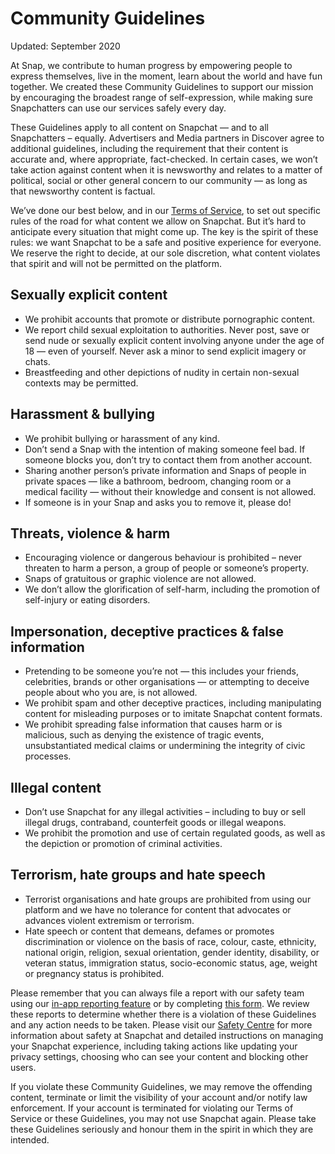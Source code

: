 Community Guidelines
====================

Updated: September 2020

At Snap, we contribute to human progress by empowering people to express themselves, live in the moment, learn about the world and have fun together. We created these Community Guidelines to support our mission by encouraging the broadest range of self-expression, while making sure Snapchatters can use our services safely every day.

These Guidelines apply to all content on Snapchat — and to all Snapchatters – equally. Advertisers and Media partners in Discover agree to additional guidelines, including the requirement that their content is accurate and, where appropriate, fact-checked. In certain cases, we won’t take action against content when it is newsworthy and relates to a matter of political, social or other general concern to our community — as long as that newsworthy content is factual.

We’ve done our best below, and in our [Terms of Service](https://www.snap.com/en-US/terms), to set out specific rules of the road for what content we allow on Snapchat. But it’s hard to anticipate every situation that might come up. The key is the spirit of these rules: we want Snapchat to be a safe and positive experience for everyone. We reserve the right to decide, at our sole discretion, what content violates that spirit and will not be permitted on the platform.

Sexually explicit content
-------------------------

*   We prohibit accounts that promote or distribute pornographic content.
*   We report child sexual exploitation to authorities. Never post, save or send nude or sexually explicit content involving anyone under the age of 18 — even of yourself. Never ask a minor to send explicit imagery or chats.
*   Breastfeeding and other depictions of nudity in certain non-sexual contexts may be permitted.

Harassment & bullying
---------------------

*   We prohibit bullying or harassment of any kind.
*   Don’t send a Snap with the intention of making someone feel bad. If someone blocks you, don’t try to contact them from another account.
*   Sharing another person’s private information and Snaps of people in private spaces — like a bathroom, bedroom, changing room or a medical facility — without their knowledge and consent is not allowed.
*   If someone is in your Snap and asks you to remove it, please do!

Threats, violence & harm
------------------------

*   Encouraging violence or dangerous behaviour is prohibited – never threaten to harm a person, a group of people or someone’s property.
*   Snaps of gratuitous or graphic violence are not allowed.
*   We don’t allow the glorification of self-harm, including the promotion of self-injury or eating disorders.

Impersonation, deceptive practices & false information
------------------------------------------------------

*   Pretending to be someone you’re not — this includes your friends, celebrities, brands or other organisations — or attempting to deceive people about who you are, is not allowed.
*   We prohibit spam and other deceptive practices, including manipulating content for misleading purposes or to imitate Snapchat content formats.
*   We prohibit spreading false information that causes harm or is malicious, such as denying the existence of tragic events, unsubstantiated medical claims or undermining the integrity of civic processes.

Illegal content
---------------

*   Don’t use Snapchat for any illegal activities – including to buy or sell illegal drugs, contraband, counterfeit goods or illegal weapons.
*   We prohibit the promotion and use of certain regulated goods, as well as the depiction or promotion of criminal activities.

Terrorism, hate groups and hate speech
--------------------------------------

*   Terrorist organisations and hate groups are prohibited from using our platform and we have no tolerance for content that advocates or advances violent extremism or terrorism.
*   Hate speech or content that demeans, defames or promotes discrimination or violence on the basis of race, colour, caste, ethnicity, national origin, religion, sexual orientation, gender identity, disability, or veteran status, immigration status, socio-economic status, age, weight or pregnancy status is prohibited.

Please remember that you can always file a report with our safety team using our [in-app reporting feature](https://support.snapchat.com/a/report-abuse-in-app) or by completing [this form](https://support.snapchat.com/i-need-help?start=5153567363039232). We review these reports to determine whether there is a violation of these Guidelines and any action needs to be taken. Please visit our [Safety Centre](https://www.snap.com/en-GB/safety/safety-center/) for more information about safety at Snapchat and detailed instructions on managing your Snapchat experience, including taking actions like updating your privacy settings, choosing who can see your content and blocking other users.

If you violate these Community Guidelines, we may remove the offending content, terminate or limit the visibility of your account and/or notify law enforcement. If your account is terminated for violating our Terms of Service or these Guidelines, you may not use Snapchat again. Please take these Guidelines seriously and honour them in the spirit in which they are intended.